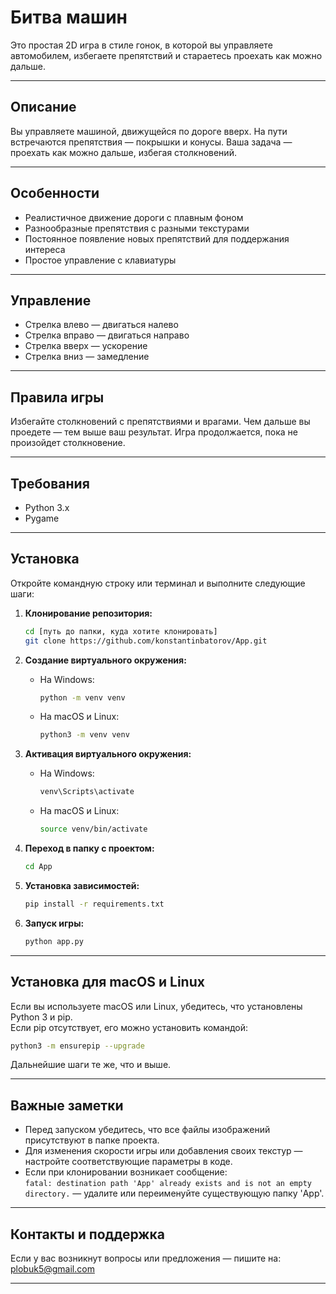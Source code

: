 # Битва машин

Это простая 2D игра в стиле гонок, в которой вы управляете автомобилем, избегаете препятствий и стараетесь проехать как можно дальше.

---

## Описание

Вы управляете машиной, движущейся по дороге вверх. На пути встречаются препятствия — покрышки и конусы. Ваша задача — проехать как можно дальше, избегая столкновений.

---

## Особенности

- Реалистичное движение дороги с плавным фоном  
- Разнообразные препятствия с разными текстурами  
- Постоянное появление новых препятствий для поддержания интереса  
- Простое управление с клавиатуры

---

## Управление

- Стрелка влево — двигаться налево  
- Стрелка вправо — двигаться направо  
- Стрелка вверх — ускорение  
- Стрелка вниз — замедление

---

## Правила игры

Избегайте столкновений с препятствиями и врагами. Чем дальше вы проедете — тем выше ваш результат. Игра продолжается, пока не произойдет столкновение.

---

## Требования

- Python 3.x  
- Pygame

---

## Установка

Откройте командную строку или терминал и выполните следующие шаги:

1. **Клонирование репозитория:**  
   ```bash
   cd [путь до папки, куда хотите клонировать]  
   git clone https://github.com/konstantinbatorov/App.git
   ```

2. **Создание виртуального окружения:**  
   - На Windows:  
     ```bash
     python -m venv venv
     ```  
   - На macOS и Linux:  
     ```bash
     python3 -m venv venv
     ```

3. **Активация виртуального окружения:**  
   - На Windows:  
     ```bash
     venv\Scripts\activate
     ```  
   - На macOS и Linux:  
     ```bash
     source venv/bin/activate
     ```

4. **Переход в папку с проектом:**  
   ```bash
   cd App
   ```

5. **Установка зависимостей:**  
   ```bash
   pip install -r requirements.txt
   ```

6. **Запуск игры:**  
   ```bash
   python app.py
   ```

---

## Установка для macOS и Linux

Если вы используете macOS или Linux, убедитесь, что установлены Python 3 и pip.  
Если pip отсутствует, его можно установить командой:  
```bash
python3 -m ensurepip --upgrade
```

Дальнейшие шаги те же, что и выше.

---

## Важные заметки

- Перед запуском убедитесь, что все файлы изображений присутствуют в папке проекта.  
- Для изменения скорости игры или добавления своих текстур — настройте соответствующие параметры в коде.  
- Если при клонировании возникает сообщение:  
  `fatal: destination path 'App' already exists and is not an empty directory.` — удалите или переименуйте существующую папку 'App'.

---

## Контакты и поддержка

Если у вас возникнут вопросы или предложения — пишите на: plobuk5@gmail.com

---
